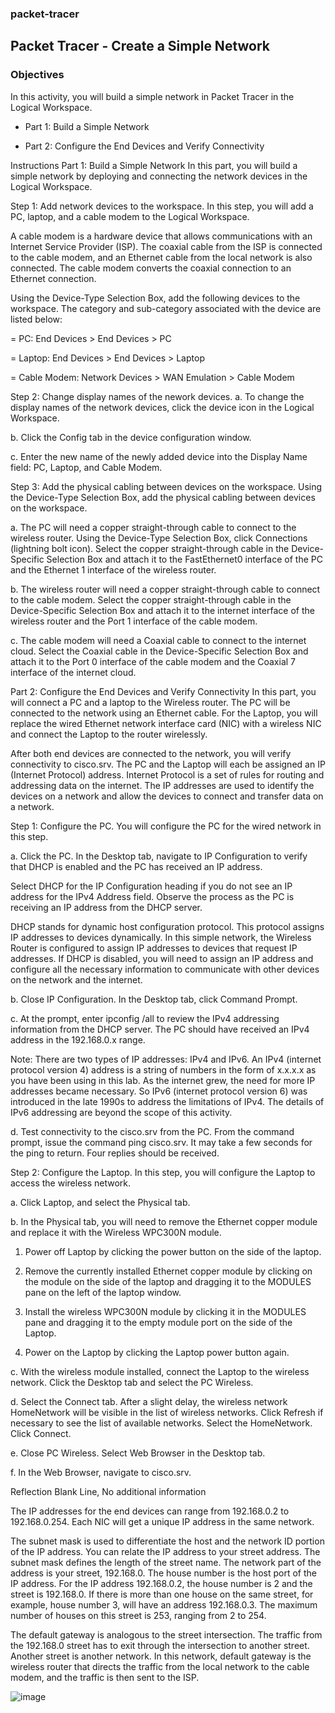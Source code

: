 ### packet-tracer


## Packet Tracer - Create a Simple Network

### Objectives
In this activity, you will build a simple network in Packet Tracer in the Logical Workspace.

+ Part 1: Build a Simple Network

+ Part 2: Configure the End Devices and Verify Connectivity

Instructions
Part 1: Build a Simple Network
In this part, you will build a simple network by deploying and connecting the network devices in the Logical Workspace.

Step 1: Add network devices to the workspace.
In this step, you will add a PC, laptop, and a cable modem to the Logical Workspace.

A cable modem is a hardware device that allows communications with an Internet Service Provider (ISP). The coaxial cable from the ISP is connected to the cable modem, and an Ethernet cable from the local network is also connected. The cable modem converts the coaxial connection to an Ethernet connection.

Using the Device-Type Selection Box, add the following devices to the workspace. The category and sub-category associated with the device are listed below:

=   PC: End Devices > End Devices > PC

=   Laptop: End Devices > End Devices > Laptop

=   Cable Modem: Network Devices > WAN Emulation > Cable Modem

Step 2: Change display names of the nework devices.
a.     To change the display names of the network devices, click the device icon in the Logical Workspace.

b.     Click the Config tab in the device configuration window.

c.     Enter the new name of the newly added device into the Display Name field: PC, Laptop, and Cable Modem.

Step 3: Add the physical cabling between devices on the workspace.
Using the Device-Type Selection Box, add the physical cabling between devices on the workspace.

a.     The PC will need a copper straight-through cable to connect to the wireless router. Using the Device-Type Selection Box, click Connections (lightning bolt icon). Select the copper straight-through cable in the Device-Specific Selection Box and attach it to the FastEthernet0 interface of the PC and the Ethernet 1 interface of the wireless router.

b.     The wireless router will need a copper straight-through cable to connect to the cable modem. Select the copper straight-through cable in the Device-Specific Selection Box and attach it to the internet interface of the wireless router and the Port 1 interface of the cable modem.

c.     The cable modem will need a Coaxial cable to connect to the internet cloud. Select the Coaxial cable in the Device-Specific Selection Box and attach it to the Port 0 interface of the cable modem and the Coaxial 7 interface of the internet cloud.

Part 2: Configure the End Devices and Verify Connectivity
In this part, you will connect a PC and a laptop to the Wireless router. The PC will be connected to the network using an Ethernet cable. For the Laptop, you will replace the wired Ethernet network interface card (NIC) with a wireless NIC and connect the Laptop to the router wirelessly.

After both end devices are connected to the network, you will verify connectivity to cisco.srv. The PC and the Laptop will each be assigned an IP (Internet Protocol) address. Internet Protocol is a set of rules for routing and addressing data on the internet. The IP addresses are used to identify the devices on a network and allow the devices to connect and transfer data on a network.

Step 1: Configure the PC.
You will configure the PC for the wired network in this step.

a.     Click the PC. In the Desktop tab, navigate to IP Configuration to verify that DHCP is enabled and the PC has received an IP address.

Select DHCP for the IP Configuration heading if you do not see an IP address for the IPv4 Address field. Observe the process as the PC is receiving an IP address from the DHCP server.

DHCP stands for dynamic host configuration protocol. This protocol assigns IP addresses to devices dynamically. In this simple network, the Wireless Router is configured to assign IP addresses to devices that request IP addresses. If DHCP is disabled, you will need to assign an IP address and configure all the necessary information to communicate with other devices on the network and the internet.

b.     Close IP Configuration. In the Desktop tab, click Command Prompt.

c.     At the prompt, enter ipconfig /all to review the IPv4 addressing information from the DHCP server. The PC should have received an IPv4 address in the 192.168.0.x range.

Note: There are two types of IP addresses: IPv4 and IPv6. An IPv4 (internet protocol version 4) address is a string of numbers in the form of x.x.x.x as you have been using in this lab. As the internet grew, the need for more IP addresses became necessary. So IPv6 (internet protocol version 6) was introduced in the late 1990s to address the limitations of IPv4. The details of IPv6 addressing are beyond the scope of this activity.

d.     Test connectivity to the cisco.srv from the PC. From the command prompt, issue the command ping cisco.srv. It may take a few seconds for the ping to return. Four replies should be received.

Step 2: Configure the Laptop.
In this step, you will configure the Laptop to access the wireless network.

a.     Click Laptop, and select the Physical tab.

b.     In the Physical tab, you will need to remove the Ethernet copper module and replace it with the Wireless WPC300N module.

1)    Power off Laptop by clicking the power button on the side of the laptop.

2)    Remove the currently installed Ethernet copper module by clicking on the module on the side of the laptop and dragging it to the MODULES pane on the left of the laptop window.

3)    Install the wireless WPC300N module by clicking it in the MODULES pane and dragging it to the empty module port on the side of the Laptop.

4)    Power on the Laptop by clicking the Laptop power button again.

c.     With the wireless module installed, connect the Laptop to the wireless network. Click the Desktop tab and select the PC Wireless.

d.     Select the Connect tab. After a slight delay, the wireless network HomeNetwork will be visible in the list of wireless networks. Click Refresh if necessary to see the list of available networks. Select the HomeNetwork. Click Connect.

e.     Close PC Wireless. Select Web Browser in the Desktop tab.

f.      In the Web Browser, navigate to cisco.srv.

Reflection
Blank Line, No additional information

The IP addresses for the end devices can range from 192.168.0.2 to 192.168.0.254. Each NIC will get a unique IP address in the same network.

The subnet mask is used to differentiate the host and the network ID portion of the IP address. You can relate the IP address to your street address. The subnet mask defines the length of the street name. The network part of the address is your street, 192.168.0. The house number is the host port of the IP address. For the IP address 192.168.0.2, the house number is 2 and the street is 192.168.0. If there is more than one house on the same street, for example, house number 3, will have an address 192.168.0.3. The maximum number of houses on this street is 253, ranging from 2 to 254.

The default gateway is analogous to the street intersection. The traffic from the 192.168.0 street has to exit through the intersection to another street. Another street is another network. In this network, default gateway is the wireless router that directs the traffic from the local network to the cable modem, and the traffic is then sent to the ISP.





![image](https://user-images.githubusercontent.com/51156057/236613715-69848153-b385-4120-b640-88011428d010.png)
